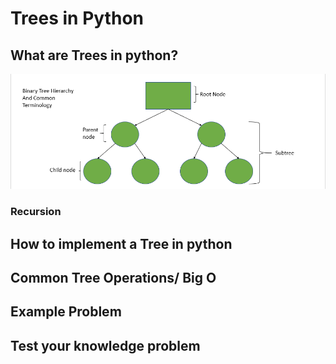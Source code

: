 # Trees in Python

## What are Trees in python?


![Tree](https://github.com/Tskalka/DataStructureTutorial/blob/main/Picture%20Files/Tree.PNG)
### Recursion

## How to implement a Tree in python

## Common Tree Operations/ Big O

## Example Problem

## Test your knowledge problem
